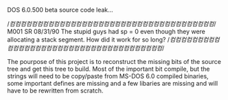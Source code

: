 DOS 6.0.500 beta source code leak...

/*컴컴컴컴컴컴컴컴컴컴컴컴컴컴컴컴컴컴컴컴컴컴컴컴컴컴컴컴컴컴컴컴컴컴컴컴컴*/
M001	SR	08/31/90	The stupid guys had sp = 0 even though they
				were allocating a stack segment. How did it
				work for so long?
/*컴컴컴컴컴컴컴컴컴컴컴컴컴컴컴컴컴컴컴컴컴컴컴컴컴컴컴컴컴컴컴컴컴컴컴컴컴*/				

The pourpose of this project is to reconstruct the missing
bits of the source tree and get this tree to build. Most of
the important bit compile, but the strings will need to be 
copy/paste from MS-DOS 6.0 compiled binaries, some important
defines are missing and a few libaries are missing and will 
have to be rewritten from scratch.